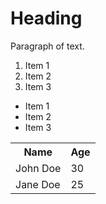 <!DOCTYPE html>
<html>
<head>
	<title>Page Title</title>
</head>
<body>
	<h1>Heading</h1>
	<p>Paragraph of text.</p>
</body>
</html>
<ol>
	<li>Item 1</li>
	<li>Item 2</li>
	<li>Item 3</li>
</ol>
<ul>
	<li>Item 1</li>
	<li>Item 2</li>
	<li>Item 3</li>
</ul>
<table>
	<tr>
		<th>Name</th>
		<th>Age</th>
	</tr>
	<tr>
		<td>John Doe</td>
		<td>30</td>
	</tr>
	<tr>
		<td>Jane Doe</td>
		<td>25</td>
	</tr>
</table>
